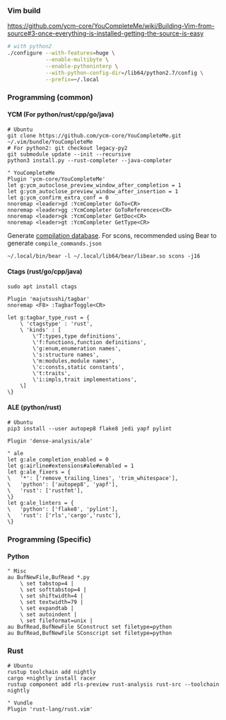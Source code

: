 ### Vim build

https://github.com/ycm-core/YouCompleteMe/wiki/Building-Vim-from-source#3-once-everything-is-installed-getting-the-source-is-easy
```bash
# with python2
./configure --with-features=huge \
            --enable-multibyte \
            --enable-pythoninterp \
            --with-python-config-dir=/lib64/python2.7/config \
            --prefix=~/.local
```

### Programming (common)

#### YCM (For python/rust/cpp/go/java)
```
# Ubuntu
git clone https://github.com/ycm-core/YouCompleteMe.git ~/.vim/bundle/YouCompleteMe
# For python2: git checkout legacy-py2
git submodule update --init --recursive
python3 install.py --rust-completer --java-completer

" YouCompleteMe
Plugin 'ycm-core/YouCompleteMe'
let g:ycm_autoclose_preview_window_after_completion = 1
let g:ycm_autoclose_preview_window_after_insertion = 1
let g:ycm_confirm_extra_conf = 0
nnoremap <leader>gd :YcmCompleter GoTo<CR>
nnoremap <leader>gg :YcmCompleter GoToReferences<CR>
nnoremap <leader>gk :YcmCompleter GetDoc<CR>
nnoremap <leader>gt :YcmCompleter GetType<CR> 
```

Generate [compilation database](https://github.com/ycm-core/YouCompleteMe#option-1-use-a-compilation-database).
For scons, recommended using Bear to generate `compile_commands.json`
```
~/.local/bin/bear -l ~/.local/lib64/bear/libear.so scons -j16
```

#### Ctags (rust/go/cpp/java)
```
sudo apt install ctags

Plugin 'majutsushi/tagbar'
nnoremap <F8> :TagbarToggle<CR>

let g:tagbar_type_rust = {
    \ 'ctagstype' : 'rust',
    \ 'kinds' : [
        \'T:types,type definitions',
        \'f:functions,function definitions',
        \'g:enum,enumeration names',
        \'s:structure names',
        \'m:modules,module names',
        \'c:consts,static constants',
        \'t:traits',
        \'i:impls,trait implementations',
    \]
\}
```

#### ALE (python/rust)
```
# Ubuntu
pip3 install --user autopep8 flake8 jedi yapf pylint

Plugin 'dense-analysis/ale'

" ale
let g:ale_completion_enabled = 0
let g:airline#extensions#ale#enabled = 1
let g:ale_fixers = {
\   '*': ['remove_trailing_lines', 'trim_whitespace'],
\   'python': ['autopep8', 'yapf'],
\   'rust': ['rustfmt'],
\}
let g:ale_linters = {
\   'python': ['flake8', 'pylint'],
\   'rust': ['rls','cargo','rustc'],
\}
```

### Programming (Specific)
#### Python
```
" Misc
au BufNewFile,BufRead *.py
    \ set tabstop=4 |
    \ set softtabstop=4 |
    \ set shiftwidth=4 |
    \ set textwidth=79 |
    \ set expandtab |
    \ set autoindent |
    \ set fileformat=unix |
au BufRead,BufNewFile SConstruct set filetype=python
au BufRead,BufNewFile SConscript set filetype=python
```

### Rust
```
# Ubuntu
rustup toolchain add nightly
cargo +nightly install racer
rustup component add rls-preview rust-analysis rust-src --toolchain nightly

" Vundle
Plugin 'rust-lang/rust.vim'
```
